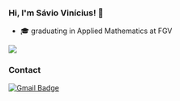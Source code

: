 ### Hi, I'm Sávio Vinícius! 👋
 
 - :mortar_board: graduating in Applied Mathematics at FGV
 
 ![ ](http://infeduc.pbworks.com/f/Gif%20homem%20letrado.gif)
 
 ### Contact
[![Gmail Badge](https://img.shields.io/badge/Gmail-D14836?style=for-the-badge&logo=gmail&logoColor=white)](mailto:savio.vinicius00@gmail.com)
<!--
**savio160502/savio160502** is a ✨ _special_ ✨ repository because its `README.md` (this file) appears on your GitHub profile.

